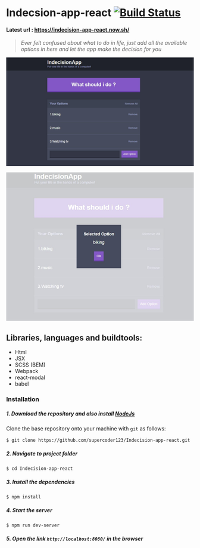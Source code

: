 # Indecsion-app-react [![Build Status](https://travis-ci.org/supercoder123/Indecision-app-react.svg?branch=master)](https://travis-ci.org/supercoder123/Indecision-app-react)

#### Latest url : https://indecision-app-react.now.sh/


> _Ever felt confused about what to do in life, just add all the available options in here and let the app make the decision for you_

![Main Screen](Screenshot1.jpg)

![Modal Screen](Screenshot2.jpg)

## Libraries, languages and buildtools:

- Html
- JSX
- SCSS (BEM)
- Webpack
- react-modal
- babel

### Installation

##### 1. Download the repository and also install [NodeJs](https://nodejs.org/en/)

Clone the base repository onto your machine with `git` as follows:

```
$ git clone https://github.com/supercoder123/Indecision-app-react.git
```

##### 2. Navigate to project folder

```
$ cd Indecision-app-react
```

##### 3. Install the dependencies

```
$ npm install
```

##### 4. Start the server

```
$ npm run dev-server
```

##### 5. Open the link `http://localhost:8080/` in the browser
